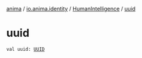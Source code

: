 [anima](../../index.md) / [io.anima.identity](../index.md) / [HumanIntelligence](index.md) / [uuid](./uuid.md)

# uuid

`val uuid: `[`UUID`](https://docs.oracle.com/javase/6/docs/api/java/util/UUID.html)